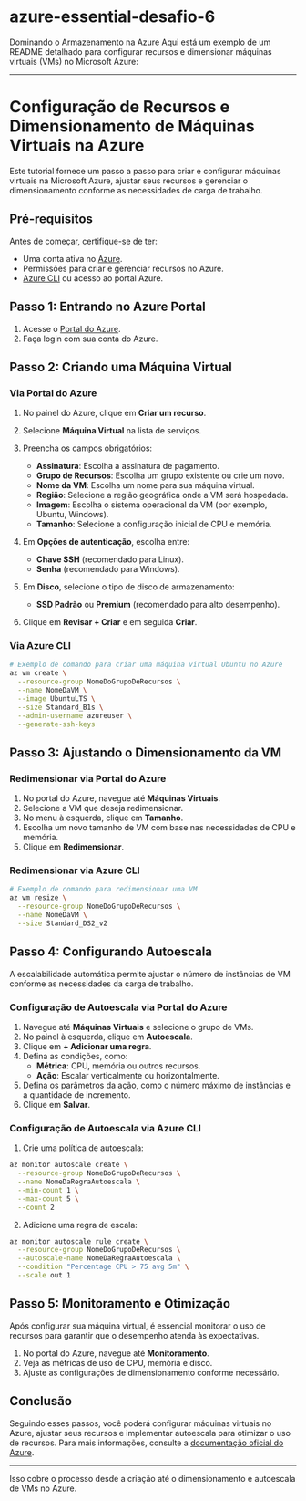 # azure-essential-desafio-6
Dominando o Armazenamento na Azure
Aqui está um exemplo de um README detalhado para configurar recursos e dimensionar máquinas virtuais (VMs) no Microsoft Azure:

---

# Configuração de Recursos e Dimensionamento de Máquinas Virtuais na Azure

Este tutorial fornece um passo a passo para criar e configurar máquinas virtuais na Microsoft Azure, ajustar seus recursos e gerenciar o dimensionamento conforme as necessidades de carga de trabalho.

## Pré-requisitos

Antes de começar, certifique-se de ter:

- Uma conta ativa no [Azure](https://portal.azure.com).
- Permissões para criar e gerenciar recursos no Azure.
- [Azure CLI](https://docs.microsoft.com/en-us/cli/azure/install-azure-cli) ou acesso ao portal Azure.

## Passo 1: Entrando no Azure Portal

1. Acesse o [Portal do Azure](https://portal.azure.com).
2. Faça login com sua conta do Azure.

## Passo 2: Criando uma Máquina Virtual

### Via Portal do Azure

1. No painel do Azure, clique em **Criar um recurso**.
2. Selecione **Máquina Virtual** na lista de serviços.
3. Preencha os campos obrigatórios:
   - **Assinatura**: Escolha a assinatura de pagamento.
   - **Grupo de Recursos**: Escolha um grupo existente ou crie um novo.
   - **Nome da VM**: Escolha um nome para sua máquina virtual.
   - **Região**: Selecione a região geográfica onde a VM será hospedada.
   - **Imagem**: Escolha o sistema operacional da VM (por exemplo, Ubuntu, Windows).
   - **Tamanho**: Selecione a configuração inicial de CPU e memória.

4. Em **Opções de autenticação**, escolha entre:
   - **Chave SSH** (recomendado para Linux).
   - **Senha** (recomendado para Windows).

5. Em **Disco**, selecione o tipo de disco de armazenamento:
   - **SSD Padrão** ou **Premium** (recomendado para alto desempenho).

6. Clique em **Revisar + Criar** e em seguida **Criar**.

### Via Azure CLI

```bash
# Exemplo de comando para criar uma máquina virtual Ubuntu no Azure
az vm create \
  --resource-group NomeDoGrupoDeRecursos \
  --name NomeDaVM \
  --image UbuntuLTS \
  --size Standard_B1s \
  --admin-username azureuser \
  --generate-ssh-keys
```

## Passo 3: Ajustando o Dimensionamento da VM

### Redimensionar via Portal do Azure

1. No portal do Azure, navegue até **Máquinas Virtuais**.
2. Selecione a VM que deseja redimensionar.
3. No menu à esquerda, clique em **Tamanho**.
4. Escolha um novo tamanho de VM com base nas necessidades de CPU e memória.
5. Clique em **Redimensionar**.

### Redimensionar via Azure CLI

```bash
# Exemplo de comando para redimensionar uma VM
az vm resize \
  --resource-group NomeDoGrupoDeRecursos \
  --name NomeDaVM \
  --size Standard_DS2_v2
```

## Passo 4: Configurando Autoescala

A escalabilidade automática permite ajustar o número de instâncias de VM conforme as necessidades da carga de trabalho.

### Configuração de Autoescala via Portal do Azure

1. Navegue até **Máquinas Virtuais** e selecione o grupo de VMs.
2. No painel à esquerda, clique em **Autoescala**.
3. Clique em **+ Adicionar uma regra**.
4. Defina as condições, como:
   - **Métrica**: CPU, memória ou outros recursos.
   - **Ação**: Escalar verticalmente ou horizontalmente.
5. Defina os parâmetros da ação, como o número máximo de instâncias e a quantidade de incremento.
6. Clique em **Salvar**.

### Configuração de Autoescala via Azure CLI

1. Crie uma política de autoescala:

```bash
az monitor autoscale create \
  --resource-group NomeDoGrupoDeRecursos \
  --name NomeDaRegraAutoescala \
  --min-count 1 \
  --max-count 5 \
  --count 2
```

2. Adicione uma regra de escala:

```bash
az monitor autoscale rule create \
  --resource-group NomeDoGrupoDeRecursos \
  --autoscale-name NomeDaRegraAutoescala \
  --condition "Percentage CPU > 75 avg 5m" \
  --scale out 1
```

## Passo 5: Monitoramento e Otimização

Após configurar sua máquina virtual, é essencial monitorar o uso de recursos para garantir que o desempenho atenda às expectativas.

1. No portal do Azure, navegue até **Monitoramento**.
2. Veja as métricas de uso de CPU, memória e disco.
3. Ajuste as configurações de dimensionamento conforme necessário.

## Conclusão

Seguindo esses passos, você poderá configurar máquinas virtuais no Azure, ajustar seus recursos e implementar autoescala para otimizar o uso de recursos. Para mais informações, consulte a [documentação oficial do Azure](https://docs.microsoft.com/en-us/azure/virtual-machines/).

---

Isso cobre o processo desde a criação até o dimensionamento e autoescala de VMs no Azure.
